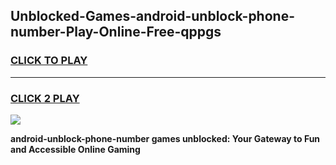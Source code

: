 
## Unblocked-Games-android-unblock-phone-number-Play-Online-Free-qppgs
<h3>
<a href="https://premium76.site?title=android-unblock-phone-number&ref=26A">CLICK TO PLAY</a></h3>
<hr>

<h3>
<a href="https://premium76.site?title=android-unblock-phone-number&ref=26A">CLICK 2 PLAY</a>
  
</h3>

<a href="https://premium76.site?title=android-unblock-phone-number&ref=26A"><img src="https://clearcache.store/games.png"></a>


**android-unblock-phone-number games unblocked: Your Gateway to Fun and Accessible Online Gaming**
